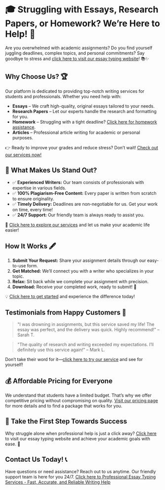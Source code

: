 <h1>🎓 Struggling with Essays, Research Papers, or Homework? We’re Here to Help! 🚀</h1>

<p>Are you overwhelmed with academic assignments? Do you find yourself juggling deadlines, complex topics, and personal commitments? Say goodbye to stress and <a href="https://tinyurl.com/topessay?keyword=essay+typing+website">click here to visit our essay typing website</a>! 📚✨</p>

<h2>Why Choose Us? 🏆</h2>
<p>Our platform is dedicated to providing top-notch writing services for students and professionals. Whether you need help with:</p>
<ul>
    <li><strong>Essays</strong> – We craft high-quality, original essays tailored to your needs.</li>
    <li><strong>Research Papers</strong> – Let our experts handle the research and formatting for you.</li>
    <li><strong>Homework</strong> – Struggling with a tight deadline? <a href="https://tinyurl.com/topessay?keyword=essay+typing+website">Click here for homework assistance</a>.</li>
    <li><strong>Articles</strong> – Professional article writing for academic or personal purposes.</li>
</ul>
<p>👉 Ready to improve your grades and reduce stress? Don’t wait! <a href="https://tinyurl.com/topessay?keyword=essay+typing+website">Check out our services now!</a></p>

<h2>🎯 What Makes Us Stand Out?</h2>
<ul>
    <li>✅ <strong>Experienced Writers:</strong> Our team consists of professionals with expertise in various fields.</li>
    <li>✅ <strong>100% Plagiarism-Free Content:</strong> Every paper is written from scratch to ensure originality.</li>
    <li>✅ <strong>Timely Delivery:</strong> Deadlines are non-negotiable for us. Get your work on time, every time!</li>
    <li>✅ <strong>24/7 Support:</strong> Our friendly team is always ready to assist you.</li>
</ul>
<p>📢 <a href="https://tinyurl.com/topessay?keyword=essay+typing+website">Click here to explore our services</a> and let us make your academic life easier!</p>

<h2>How It Works 🖋️</h2>
<ol>
    <li><strong>Submit Your Request:</strong> Share your assignment details through our easy-to-use form.</li>
    <li><strong>Get Matched:</strong> We’ll connect you with a writer who specializes in your topic.</li>
    <li><strong>Relax:</strong> Sit back while we complete your assignment with precision.</li>
    <li><strong>Download:</strong> Receive your completed work, ready to submit! 🎉</li>
</ol>
<p>💡 <a href="https://tinyurl.com/topessay?keyword=essay+typing+website">Click here to get started</a> and experience the difference today!</p>

<h2>Testimonials from Happy Customers 🌟</h2>
<blockquote>
    <p>"I was drowning in assignments, but this service saved my life! The essay was perfect, and the delivery was quick. Highly recommend!" – Sarah T.</p>
</blockquote>
<blockquote>
    <p>"The quality of research and writing exceeded my expectations. I’ll definitely use this service again!" – Mark L.</p>
</blockquote>
<p>Don’t take their word for it—<a href="https://tinyurl.com/topessay?keyword=essay+typing+website">click here to try our service</a> and see for yourself!</p>

<h2>💰 Affordable Pricing for Everyone</h2>
<p>We understand that students have a limited budget. That’s why we offer competitive pricing without compromising on quality. <a href="https://tinyurl.com/topessay?keyword=essay+typing+website">Visit our pricing page</a> for more details and to find a package that works for you.</p>

<h2>🚀 Take the First Step Towards Success</h2>
<p>Why struggle alone when professional help is just a click away? <a href="https://tinyurl.com/topessay?keyword=essay+typing+website">Click here</a> to visit our essay typing website and achieve your academic goals with ease. 🌟</p>

<h2>Contact Us Today! 📞</h2>
<p>Have questions or need assistance? Reach out to us anytime. Our friendly support team is here for you 24/7. <a href="https://tinyurl.com/topessay?keyword=essay+typing+website">Click here to
Professional Essay Typing Services - Fast, Accurate, and Reliable Writing Help
